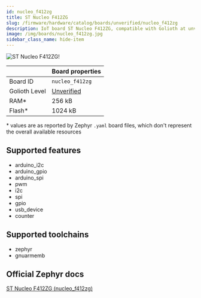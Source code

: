 ```yaml
---
id: nucleo_f412zg
title: ST Nucleo F412ZG
slug: /firmware/hardware/catalog/boards/unverified/nucleo_f412zg
description: IoT board ST Nucleo F412ZG, compatible with Golioth at unverified level.
image: /img/boards/nucleo_f412zg.jpg
sidebar_class_name: hide-item
---
```


[//]: # (This is an auto-generated file, do not edit! Changes to it will be lost upon re-generation)

![ST Nucleo F412ZG!](/img/boards/nucleo_f412zg.jpg "ST Nucleo F412ZG")

|                | Board properties     |
| -------------  | -------------------- |
| Board ID       | `nucleo_f412zg` |
| Golioth Level  | [Unverified](/firmware/hardware#unverified-boards) |
| RAM*           | 256 kB |
| Flash*         | 1024 kB |

\* values are as reported by Zephyr `.yaml` board files, which don't represent the overall available resources



## Supported features

* arduino_i2c
* arduino_gpio
* arduino_spi
* pwm
* i2c
* spi
* gpio
* usb_device
* counter

## Supported toolchains

* zephyr
* gnuarmemb

## Official Zephyr docs

[ST Nucleo F412ZG (nucleo_f412zg)](https://docs.zephyrproject.org/latest/boards/st/nucleo_f412zg/doc/index.html)
